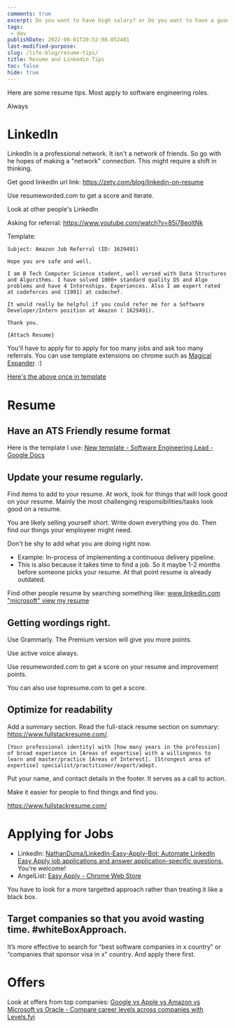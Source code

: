 ```yaml
---
comments: true
excerpt: Do you want to have high salary? or Do you want to have a good career? or Both?
tags:
 - dev
publishDate: 2022-08-01T20:52:08.052481
last-modified-purpose:
slug: /life-blog/resume-tips/
title: Resume and Linkedin Tips
toc: false
hide: true
---
```

Here are some resume tips. Most apply to software engineering roles.

Always 

# LinkedIn

LinkedIn is a professional network. It isn't a network of friends. So go with he hopes of making a "network" connection. This might require a shift in thinking.

Get good linkedIn url link: https://zety.com/blog/linkedin-on-resume

Use resumeworded.com to get a score and iterate.

Look at other people's LinkedIn

Asking for referral: https://www.youtube.com/watch?v=85i78eoltNk

Template:

```
Subject: Amazon Job Referral (ID: 1629491)

Hope you are safe and well.

I am B Tech Computer Science student, well versed with Data Structures and Algorithms. I have solved 1000+ standard quality DS and Algo problems and have 4 Internships. Experiences. Also I am expert rated at codeforces and (1991) at codechef.

It would really be helpful if you could refer me for a Software Developer/Intern position at Amazon ( 1629491).

Thank you.

{Attach Resume}
```

You'll have to apply for to apply for too many jobs and ask too many referrals. You can use template extensions on chrome such as [Magical Expander](https://chrome.google.com/webstore/detail/magical-text-expander-aut/iibninhmiggehlcdolcilmhacighjamp). :)

[Here's the above once in template](https://www.getmagical.com/share/shortcuts?shareId=fb2d1e6b-49d5-4999-aa10-b5262a9dd01f&utm_source=referral&utm_campaign=share_referral_magical_pro_beta_default&utm_medium=copy_link)


# Resume

## Have an ATS Friendly resume format

Here is the template I use: [New template - Software Engineering Lead - Google Docs](https://docs.google.com/document/d/1iTtI7EG0Q74-qgmFLIApCKIJEA-248i-I8LgNbL9pIU/edit)

## Update your resume regularly.

Find items to add to your resume. At work, look for things that will look good on your resume. Mainly the most challenging responsibilities/tasks look good on a resume.

You are likely selling yourself short. Write down everything you do. Then find our things your employeer might need.

Don't be shy to add what you are doing right now.
- Example: In-process of implementing a continuous delivery pipeline.
- This is also because it takes time to find a job. So it maybe 1-2 months before someone picks your resume. At that point resume is already outdated.

Find other people resume by searching something like: [www.linkedin.com "microsoft" view my resume](https://www.google.com/search?q=www.linkedin.com+%22microsoft%22+view+my+resume&rlz=1C5CHFA_enIN995IN995&ei=t-lQY_3IIcPEz7sPqOeuuAM&ved=0ahUKEwi9gPSRlu76AhVD4nMBHaizCzcQ4dUDCA8&uact=5&oq=www.linkedin.com+%22microsoft%22+view+my+resume&gs_lcp=Cgxnd3Mtd2l6LXNlcnAQAzIFCAAQgAQyBQgAEIAEMgUIABCABDIFCAAQgAQyBQgAEIAEMgUIABCABDIFCAAQgAQyBggAEAgQHjIFCAAQhgMyBQgAEIYDOgoIABBHENYEELADOg0IABDkAhDWBBCwAxgBOgYIABAHEB5KBAhNGAFKBAhBGABKBAhGGAFQ9rMCWMHEAmCnxwJoBXABeACAAYwBiAGEApIBAzAuMpgBAKABAcgBDcABAdoBBggBEAEYCQ&sclient=gws-wiz-serp)

## Getting wordings right.

Use Grammarly. The Premium version will give you more points. 

Use active voice always.

Use resumeworded.com to get a score on your resume and improvement points.

You can also use topresume.com to get a score.

## Optimize for readability

Add a summary section. Read the full-stack resume section on summary: https://www.fullstackresume.com/.

```
[Your professional identity] with [how many years in the profession] of broad experience in [Areas of expertise] with a willingness to learn and master/practice [Areas of Interest]. [Strongest area of expertise] specialist/practitioner/expert/adept.
```

Put your name, and contact details in the footer. It serves as a call to action.

Make it easier for people to find things and find you.

https://www.fullstackresume.com/

# Applying for Jobs

- LinkedIn: [NathanDuma/LinkedIn-Easy-Apply-Bot: Automate LinkedIn Easy Apply job applications and answer application-specific questions.](https://github.com/NathanDuma/LinkedIn-Easy-Apply-Bot) You're welcome! 
- AngelList: [Easy Apply - Chrome Web Store](https://chrome.google.com/webstore/detail/easy-apply/pgdkaehkejiaemknlpknmjioedpjaphg)

You have to look for a more targetted approach rather than treating it like a black box.

## Target companies so that you avoid wasting time. #whiteBoxApproach.

It’s more effective to search for “best software companies in x country” or “companies that sponsor visa in x” country. And apply there first.


# Offers

Look at offers from top companies: [Google vs Apple vs Amazon vs Microsoft vs Oracle - Compare career levels across companies with Levels.fyi](https://www.levels.fyi/?compare=Google,Apple,Amazon,Microsoft,Oracle&track=Software%20Engineer)